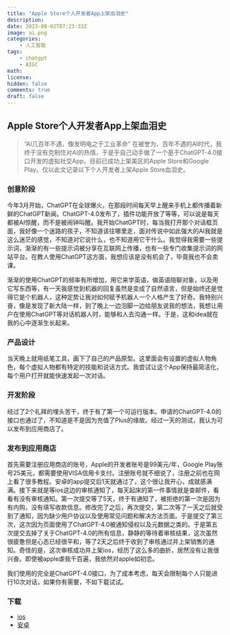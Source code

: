 ```yaml
---
title: "Apple Store个人开发者App上架血泪史"
description: 
date: 2023-08-02T07:23:33Z
image: ai.png
categories:
    - 人工智能
tags:
    - chatgpt
    - AIGC
math: 
license: 
hidden: false
comments: true
draft: false
---
```


## Apple Store个人开发者App上架血泪史

> “AI几百年不遇，像发明电之于工业革命”
在被誉为，百年不遇的AI时代，我终于没有克制住对AI的热情，于是乎自己动手做了一个基于ChatGPT-4.0接口开发的虚拟社交App，目前已成功上架美区的Apple Store和Google Play。仅以此文记录以下个人开发者上架Apple Store血泪史。

### 创意阶段

今年3月开始，ChatGPT在全球爆火，在那段时间每天早上醒来手机上都传播着新鲜的ChatGPT新闻。ChatGPT-4.0发布了，插件功能开放了等等，可以说是每天都被AI惊醒，而不是被闹钟叫醒。我开始ChatGPT时，每当我打开那个对话框页面，我好像一个迷路的孩子，不知道该往哪里走，面对传说中如此强大的AI我就是这么迷茫的感觉，不知道对它说什么，也不知道用它干什么。我觉得我需要一些提示词，渐渐的有一些提示词被分享在互联网上传播，也有一些专门收集提示词的网站平台。在教人使用ChatGPT这方面，我想应该是没有机会了，毕竟我也不会卖课。

渐渐的使用ChatGPT的频率有所增加，用它来学英语，做英语陪聊对象，以及用它写东西等，有一天我感觉到机器的回复虽然是变成了自然语言，但是始终还是觉得它是个机器人，这种定势让我对如何赋予机器人一个人格产生了好奇。我特别兴奋，像是发现了新大陆一样，到了晚上一边泡脚一边给朋友说我的想法，我想让用户在使用ChatGPT等对话机器人时，能够和人去沟通一样。于是，这和idea就在我的心中逐渐生长起来。

### 产品设计

当天晚上就用纸笔工具，画下了自己的产品原型。这里面会有设置的虚拟人物角色，每个虚拟人物都有特定的技能和说话方式。我尝试让这个App保持最简洁化，每个用户打开就能快速发起一次对话。

### 开发阶段

经过了2个礼拜的埋头苦干，终于有了第一个可运行版本。申请的ChatGPT-4.0的接口也通过了，不知道是不是因为充值了Plus的缘故。经过一天的测试，我认为可以发布到应用商店了。

### 发布到应用商店

首先需要注册应用商店的账号，Apple的开发者账号是99美元/年，Google Play账号25美元，都需要使用VISA信用卡支付。注册账号就不细说了，注册之前也在网上看了很多教程。安卓的app提交后1天就通过了，这个很让我开心，成就感满满。接下来就是等ios这边的审核通知了，每天起床的第一件事情就是查邮件，看看有没有审核通知。第一次提交等了5天，终于有通知了，被拒绝的第一次是因为有内购，没有填写收款信息。修改完了之后，再次提交，第二次等了一天之后就受到了通知，因为缺少用户协议以及使用常见问题和解决方法页面。于是提交了第三次，这次因为页面使用了ChatGPT-4.0被通知侵权以及元数据之类的。于是第五次提交去掉了关于ChatGPT-4.0的所有信息，静静的等待着审核结果，这次虽然很疲惫但是心态已经很平和，等了2天之后终于收到了审核通过并上架销售的通知。奇怪的是，这次审核成功并上架ios，经历了这么多的曲折，居然没有让我很兴奋。即使被apple虐我千百遍，我依然对apple如初恋。

我们使用的完全是ChatGPT-4.0接口，为了成本考虑，每天会限制每个人只能进行10次对话，如果你有需要，不如下载试试。

### 下载

- [ios](https://apps.apple.com/us/app/pokeai/id6449488376)
- [安卓](https://play.google.com/store/apps/details?id=cn.itianxia.chatme)